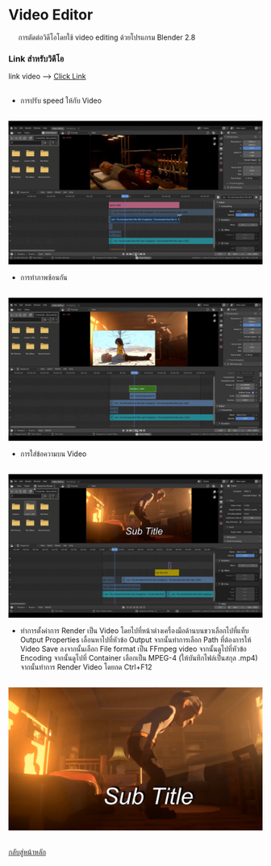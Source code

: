 # Video Editor
&nbsp;&nbsp;&nbsp;&nbsp; การตัดต่อวิดีโอโดยใช้ video editing ด้วยโปรแกรม Blender 2.8
<br>
### Link สำหรับวิดีโอ
link video --> [Click Link](https://youtu.be/draYSh34c0o)<br>
<br>

- การปรับ speed ให้กับ Video <br>
<br>
<img src="image/videoeditor/5.1.png"><br>

- การทำภาพซ้อนกัน <br>
<br>
<img src="image/videoeditor/5.2.png"><br>

- การใส่ข้อความบน Video <br>
<br>
<img src="image/videoeditor/5.3.png"><br>

- ทำการตั้งค่าการ Render เป็น Video โดยไปที่หน้าต่างเครื่องมือด้านบนขวาเลือกไปที่แท็บ Output Properties เลื่อนหาไปที่หัวข้อ Output จากนั้นทำการเลือก Path ที่ต้องการให้ Video Save ลงจากนั้นเลือก File format เป็น FFmpeg video จากนั้นดูไปที่หัวข้อ Encoding จากนั้นดูไปที่ Container เลือกเป็น MPEG-4 (ให้บันทึกไฟล์เป็นสกุล .mp4) จากนั้นทำการ Render Video โดยกด Ctrl+F12 <br>
<br>
<img src="image/videoeditor/5.4.png"><br>
</img>
<br>

[กลับสู่หน้าหลัก](README.md)<br>
